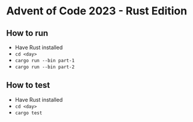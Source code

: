 # Advent of Code 2023 - Rust Edition

## How to run

- Have Rust installed
- `cd <day>`
- `cargo run --bin part-1`
- `cargo run --bin part-2`

## How to test

- Have Rust installed
- `cd <day>`
- `cargo test`

